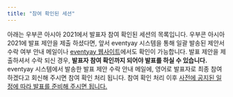 ```yaml
---
title: "참여 확인된 세션"
---
```

아래는 우부콘 아시아 2021에서 발표자 참여 확인된 세션의 목록입니다.
우부콘 아시아 2021에 발표 제안을 제출 하셨다면, 앞서 eventyay 시스템을 통해 일괄 발송된 제안서 수락 여부 안내 메일이나 [eventyay 웹사이트](https://eventyay.com/my-sessions)에서도 확인이 가능합니다.
발표 제안을 제출하셔서 수락 되신 경우, **발표자 참여 확인까지 되어야 발표를 하실 수 있습니다.** eventyay 시스템에서 발송한 발표 제안 수락 안내 메일에, 영어로 발표자로 최종 참여 하겠다고 회신해 주시면 참여 확인 처리 됩니다. 참여 확인 처리 이후 [사전에 공지된 일정에 따라 발표를 준비해 주시면 됩니다.](../news/2021-07-30-speaker-schedules/)
